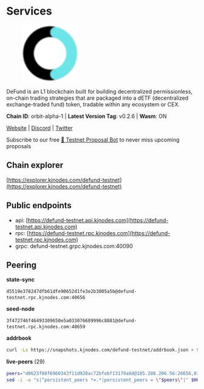 # Services

<figure><img src="https://raw.githubusercontent.com/kj89/cosmos-images/main/logos/defund.png" width="150" alt=""><figcaption></figcaption></figure>

DeFund is an L1 blockchain built for building decentralized permissionless,  on-chain trading strategies that are packaged into a dETF (decentralized  exchange-traded fund) token, tradable within any ecosystem or CEX.

**Chain ID**: orbit-alpha-1 | **Latest Version Tag**: v0.2.6 | **Wasm**: ON

[Website](https://www.defund.app) | [Discord](https://discord.gg/FV26pRPZ3P) | [Twitter](https://twitter.com/defund_finance)



Subscribe to our free [🤖 Testnet Proposal Bot](https://t.me/kjnodes_testnet_proposal_bot) to never miss upcoming proposals


## Chain explorer
[https://explorer.kjnodes.com/defund-testnet](https://explorer.kjnodes.com/defund-testnet)

## Public endpoints

* api: [https://defund-testnet.api.kjnodes.com](https://defund-testnet.api.kjnodes.com)
* rpc: [https://defund-testnet.rpc.kjnodes.com](https://defund-testnet.rpc.kjnodes.com)
* grpc: defund-testnet.grpc.kjnodes.com:40090

## Peering

**state-sync**

```text
d5519e378247dfb61dfe90652d1fe3e2b3005a5b@defund-testnet.rpc.kjnodes.com:40656
```

**seed-node**

```text
3f472746f46493309650e5a033076689996c8881@defund-testnet.rpc.kjnodes.com:40659
```

**addrbook**
```bash
curl -Ls https://snapshots.kjnodes.com/defund-testnet/addrbook.json > $HOME/.defund/config/addrbook.json
```

**live-peers** (29)
```bash
peers="d0623f88f6960343f11d920ac72bfebf13179a8d@185.208.206.56:26656,0108df8793ec07fa82ea202d54b70c603b827ea4@5.9.81.251:60656,7a3c4079964eaca46f63f9a4ba37997ae55bee60@45.85.249.93:27656,04ff1f98174b35960d8bc2d10bf0da1406f7028b@194.146.12.215:27656,c9dc9d0ddcd9aba39353c77f03168a85912849e3@65.108.200.40:33656,ffb2898494cdbd6625d962ea4511c29507177c62@164.68.103.176:26656,6406dc6dff130a009ad79bb04eb29b731414811f@141.95.145.41:27656,0a03781fa64c2f2810cbbaacb81418170f53fe13@45.88.188.253:26656,230d474bebd608fa076c7ae2585a180fdc1befae@185.252.233.99:26656,dca0e42d5d6838954ae08b5526c42a80c01d5538@159.69.74.237:26756,205f6826808509bb8be87bfff953dd422bfff962@207.180.254.16:28656,af0aee9f4b50d9ea30b64be0ab78415824ab87c7@65.21.237.241:26656,fdeae2b0bf494c8e2b7b95c8639833e76c3e3d14@95.165.31.167:40656,eb7040eb80f3a0b62df828d38d818b3aec554b50@38.242.237.125:26456,bb76da2dd5d971ca420f1a72244158b4db9c0373@82.208.23.192:26656,bc3d614b684c8e1647f4196dc8a785b1ab0381ef@65.108.13.154:33656,cdadad3c8fc2982484fe7fd4fd041dcd437c6f8e@116.202.225.84:13656,b695113e075d522271c41ccb57b0a2c27e8ae346@65.109.160.32:40656,912d95a925bb827e1f6ac08810742d658fd2268e@185.218.126.186:27656,da77231e4a499106b2fa2f0d64e553c2a9e2203b@65.108.199.206:28656,a79130668102f116a23cfcf9fd94623de4a223fe@81.30.157.35:10656,cf94df3ec5c7eca271a1d59b335ae743b2e0307d@185.215.167.45:26656,6999cca6c55576a48d4f227b87dc904fbdb085aa@65.21.134.202:26576,8c48e2b5498ec307aafabb3a6887bd4bf68e5457@65.108.140.109:33656,54315866e9a9c0bd7611a42a1caaf4a244316eb3@65.108.200.60:13656,86cf7d0916950d2b48294ed6106f045a7b25aec7@77.105.137.135:26656,f05be2e85cb0cd1a5a5a6837b217d39c05dacf75@65.108.232.174:40656,d5519e378247dfb61dfe90652d1fe3e2b3005a5b@65.109.68.190:40656,af9f3f65b3082007020697d035e7d5031e3be25b@212.23.222.89:26656"
sed -i -e "s|^persistent_peers *=.*|persistent_peers = \"$peers\"|" $HOME/.defund/config/config.toml
```
